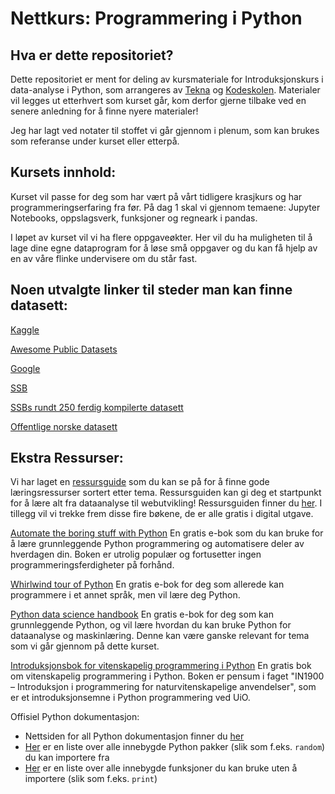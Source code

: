 # Nettkurs: Programmering i Python

## Hva er dette repositoriet?
Dette repositoriet er ment for deling av kursmateriale for Introduksjonskurs i data-analyse i Python, som arrangeres av [Tekna](https://www.tekna.no) og [Kodeskolen](https://simulakodeskolen.no/). Materialer vil legges ut etterhvert som kurset går, kom derfor gjerne tilbake ved en senere anledning for å finne nyere materialer!

Jeg har lagt ved notater til stoffet vi går gjennom i plenum, som kan brukes som referanse under kurset eller etterpå.

## Kursets innhold:
Kurset vil passe for deg som har vært på vårt tidligere krasjkurs og har programmeringserfaring fra før. På dag 1 skal vi gjennom temaene: Jupyter Notebooks, oppslagsverk, funksjoner og regneark i pandas. 

I løpet av kurset vil vi ha flere oppgaveøkter. Her vil du ha muligheten til å lage dine egne dataprogram for å løse små oppgaver og du kan få hjelp av en av våre flinke undervisere om du står fast.

## Noen utvalgte linker til steder man kan finne datasett:

[Kaggle](https://www.kaggle.com/)

[Awesome Public Datasets](https://github.com/awesomedata/awesome-public-datasets)

[Google](https://www.google.com)

[SSB](https://www.ssb.no)

[SSBs rundt 250 ferdig kompilerte datasett](http://data.ssb.no/api/v0/dataset/)

[Offentlige norske datasett](https://data.norge.no/datasets)

## Ekstra Ressurser:
Vi har laget en [ressursguide](ressursguide.md) som du kan se på for å finne gode læringsressurser sortert etter tema. Ressursguiden kan gi deg et startpunkt for å lære alt fra dataanalyse til webutvikling! Ressursguiden finner du [her](ressursguide.md). I tillegg vil vi trekke frem disse fire bøkene, de er alle gratis i digital utgave.

[Automate the boring stuff with Python](https://automatetheboringstuff.com)
En gratis e-bok som du kan bruke for å lære grunnleggende Python programmering og automatisere deler av hverdagen din. Boken er utrolig populær og fortusetter ingen programmeringsferdigheter på forhånd.

[Whirlwind tour of Python](https://jakevdp.github.io/WhirlwindTourOfPython/)
En gratis e-bok for deg som allerede kan programmere i et annet språk, men vil lære deg Python.

[Python data science handbook](https://jakevdp.github.io/PythonDataScienceHandbook/)
En gratis e-bok for deg som kan grunnleggende Python, og vil lære hvordan du kan bruke Python for dataanalyse og maskinlæring. Denne kan være ganske relevant for tema som vi går gjennom på dette kurset.

[Introduksjonsbok for vitenskapelig programmering i Python](https://link.springer.com/book/10.1007/978-3-030-50356-7)
En gratis bok om vitenskapelig programmering i Python. Boken er pensum i faget "IN1900 – Introduksjon i programmering for naturvitenskapelige anvendelser", som er et introduksjonsemne i Python programmering ved UiO.

Offisiel Python dokumentasjon:
* Nettsiden for all Python dokumentasjon finner du [her](https://docs.python.org/3/library/index.html)
* [Her](https://docs.python.org/3/py-modindex.html) er en liste over alle innebygde Python pakker (slik som f.eks. `random`) du kan importere fra
* [Her](https://docs.python.org/3/library/functions.html) er en liste over alle innebygde funksjoner du kan bruke uten å importere (slik som f.eks. `print`)
